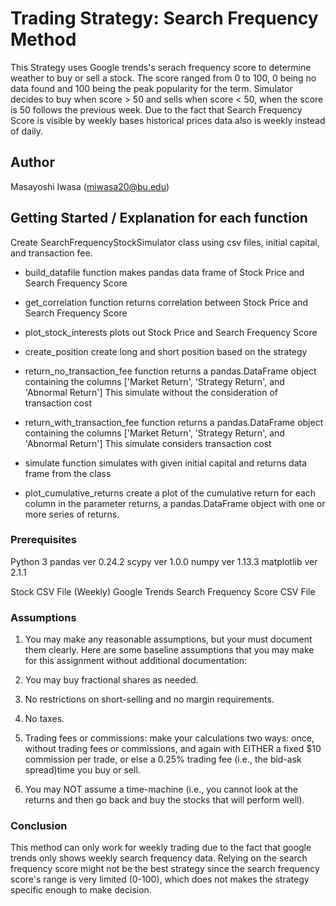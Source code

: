 # Trading Strategy: Search Frequency Method

This Strategy uses Google trends's serach frequency score to determine weather to buy or sell a stock.
The score ranged from 0 to 100, 0 being no data found and 100 being the peak popularity for the term. Simulator decides to buy when score > 50 and sells when score < 50, when the score is 50 follows the previous week.
Due to the fact that Search Frequency Score is visible by weekly bases historical prices data also is weekly instead of daily.

## Author

Masayoshi Iwasa (miwasa20@bu.edu)

## Getting Started / Explanation for each function

Create SearchFrequencyStockSimulator class using csv files, initial capital, and transaction fee.

- build_datafile function makes pandas data frame of Stock Price and Search Frequency Score

- get_correlation function returns correlation between Stock Price and Search Frequency Score

- plot_stock_interests plots out Stock Price and Search Frequency Score

- create_position create long and short position based on the strategy

- return_no_transaction_fee function returns a pandas.DataFrame object containing the columns ['Market Return', 'Strategy Return', and 'Abnormal Return'] This simulate without the consideration of transaction cost

- return_with_transaction_fee function returns a pandas.DataFrame object containing the columns ['Market Return', 'Strategy Return', and 'Abnormal Return'] This simulate considers transaction cost

- simulate function simulates with given initial capital and returns data frame from the class

- plot_cumulative_returns create a plot of the cumulative return for each column in the parameter returns, a pandas.DataFrame object with one or more series of returns.

### Prerequisites

Python 3
pandas ver 0.24.2
scypy ver 1.0.0
numpy ver 1.13.3
matplotlib ver 2.1.1

Stock CSV File (Weekly)
Google Trends Search Frequency Score CSV File

### Assumptions

1. You may make any reasonable assumptions, but your must document them clearly. Here are some baseline assumptions that you may make for this assignment without additional documentation:

2. You may buy fractional shares as needed.

3. No restrictions on short-selling and no margin requirements.

4. No taxes.

5. Trading fees or commissions: make your calculations two ways: once, without trading fees or commissions, and again with EITHER a fixed $10 commission per trade, or else a 0.25% trading fee (i.e., the bid-ask spread)time you buy or sell.

6. You may NOT assume a time-machine (i.e., you cannot look at the returns and then go back and buy the stocks that will perform well).

### Conclusion

This method can only work for weekly trading due to the fact that google trends only shows weekly search frequency data.
Relying on the search frequency score might not be the best strategy since the search frequency score's range is very limited (0-100), which does not makes the strategy specific enough to make decision.

